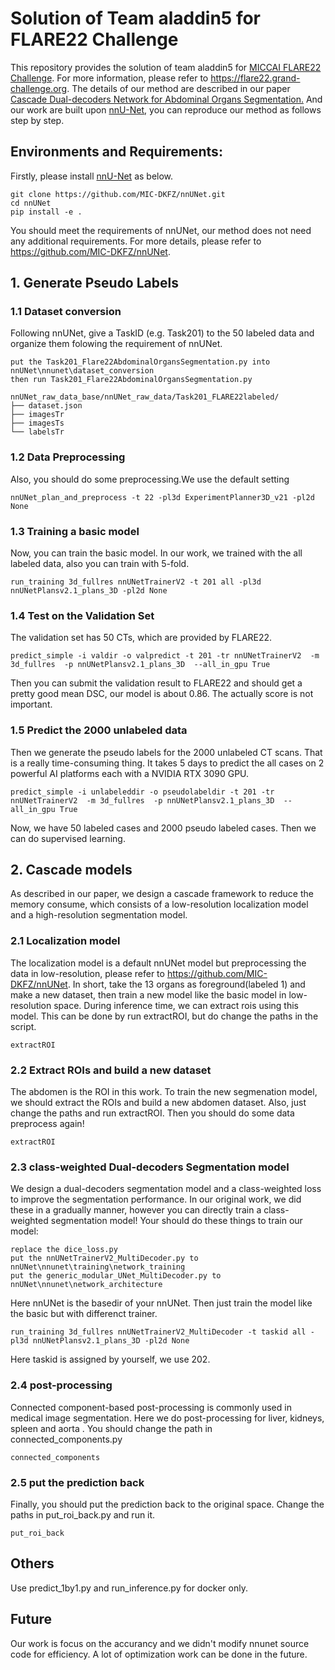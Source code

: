 # Solution of Team aladdin5 for FLARE22 Challenge
This repository provides the solution of team aladdin5 for [MICCAI FLARE22 Challenge](https://flare22.grand-challenge.org).
For more information, please refer to https://flare22.grand-challenge.org.
The details of our method are described in our paper [Cascade Dual-decoders Network for Abdominal Organs Segmentation.](https://openreview.net/pdf?id=20WDOkjiyTu)
And our work are built upon [nnU-Net](https://github.com/MIC-DKFZ/nnUNet), you can reproduce our method as follows step by step.  

## Environments and Requirements:
Firstly, please install [nnU-Net](https://github.com/MIC-DKFZ/nnUNet) as below.  
```
git clone https://github.com/MIC-DKFZ/nnUNet.git
cd nnUNet  
pip install -e . 
```
You should meet the requirements of nnUNet, our method does not need any additional requirements. For more details, please refer to https://github.com/MIC-DKFZ/nnUNet. 

## 1. Generate Pseudo Labels
### 1.1 Dataset conversion
Following nnUNet, give a TaskID (e.g. Task201) to the 50 labeled data and organize them folowing the requirement of nnUNet.

```
put the Task201_Flare22AbdominalOrgansSegmentation.py into nnUNet\nnunet\dataset_conversion
then run Task201_Flare22AbdominalOrgansSegmentation.py

nnUNet_raw_data_base/nnUNet_raw_data/Task201_FLARE22labeled/
├── dataset.json
├── imagesTr
├── imagesTs
└── labelsTr
```

### 1.2 Data Preprocessing
Also, you should do some preprocessing.We use the default setting
```
nnUNet_plan_and_preprocess -t 22 -pl3d ExperimentPlanner3D_v21 -pl2d None
```
### 1.3 Training a basic model
Now, you can train the basic model. In our work, we trained with the all labeled data, also you can train with 5-fold.
```
run_training 3d_fullres nnUNetTrainerV2 -t 201 all -pl3d nnUNetPlansv2.1_plans_3D -pl2d None
```

### 1.4 Test on the Validation Set
The validation set has 50 CTs, which are provided by FLARE22. 
```
predict_simple -i valdir -o valpredict -t 201 -tr nnUNetTrainerV2  -m 3d_fullres  -p nnUNetPlansv2.1_plans_3D  --all_in_gpu True 
```
Then you can submit the validation result to FLARE22 and should get a pretty good mean DSC, our model is about 0.86. 
The actually score is not important.
### 1.5 Predict the 2000 unlabeled data
Then we generate the pseudo labels for the 2000 unlabeled CT scans. That is a really time-consuming thing. It takes 5 days to predict the all cases on 2 powerful AI platforms each with a NVIDIA RTX 3090 GPU. 
```
predict_simple -i unlabeleddir -o pseudolabeldir -t 201 -tr nnUNetTrainerV2  -m 3d_fullres  -p nnUNetPlansv2.1_plans_3D  --all_in_gpu True 
```
Now, we have 50 labeled cases and 2000 pseudo labeled cases. Then we can do supervised learning.

## 2. Cascade models 
As described in our paper, we design a cascade framework to reduce the memory consume, which consists of a low-resolution localization model and a high-resolution segmentation model.
### 2.1 Localization model
 The localization model is a default nnUNet model but preprocessing the data in low-resolution, please refer to https://github.com/MIC-DKFZ/nnUNet. 
In short, take the 13 organs as foreground(labeled 1) and make a new dataset, then train a new model like the basic model in low-resolution space. 
During inference time, we can extract rois using this model.
This can be done by run extractROI, but do change the paths in the script.
```
extractROI 
```

### 2.2 Extract ROIs and build a new dataset
The abdomen is the ROI in this work. To train the new segmenation model, we should extract the ROIs and build a new abdomen dataset.
Also, just change the paths and run extractROI. Then you should do some data preprocess again!

```
extractROI
```
### 2.3 class-weighted Dual-decoders Segmentation model
We design a dual-decoders segmentation model and a class-weighted loss to improve the segmentation performance. In our original work, we did these in a gradually manner, however you can directly train a class-weighted segmentation model!
Your should do these things to train our model:

```
replace the dice_loss.py
put the nnUNetTrainerV2_MultiDecoder.py to nnUNet\nnunet\training\network_training
put the generic_modular_UNet_MultiDecoder.py to nnUNet\nnunet\network_architecture
```
Here nnUNet is the basedir of your nnUNet.
Then just train the model like the basic but with differenct trainer.
```
run_training 3d_fullres nnUNetTrainerV2_MultiDecoder -t taskid all -pl3d nnUNetPlansv2.1_plans_3D -pl2d None
```
Here taskid is assigned by yourself, we use 202.

### 2.4  post-processing 
Connected component-based post-processing is commonly used in medical image segmentation. Here we do post-processing for liver, kidneys, spleen and aorta . You should change the path in connected_components.py
```
connected_components
```
### 2.5 put the prediction back
Finally, you should put the prediction back to the original space.
Change the paths in put_roi_back.py and run it.
```
put_roi_back
```
## Others
Use predict_1by1.py and run_inference.py for docker only.

## Future
Our work is focus on the accurancy and we didn't modify nnunet source code for efficiency. A lot of optimization work can be done in the future.
